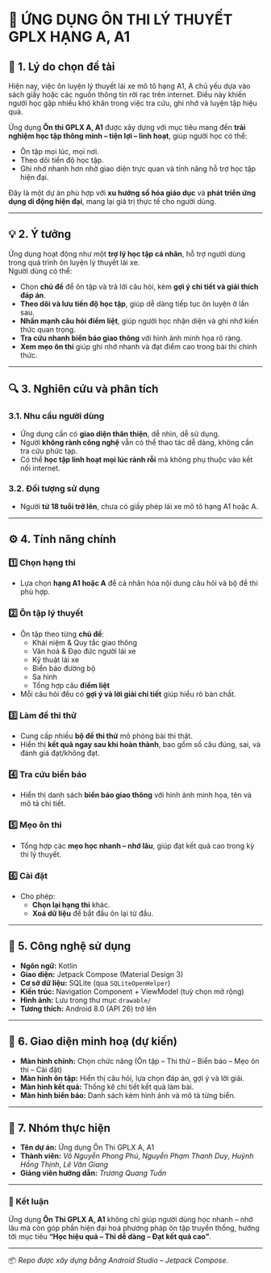 # 🚦 ỨNG DỤNG ÔN THI LÝ THUYẾT GPLX HẠNG A, A1

## 📖 1. Lý do chọn đề tài
Hiện nay, việc ôn luyện lý thuyết lái xe mô tô hạng A1, A chủ yếu dựa vào sách giấy hoặc các nguồn thông tin rời rạc trên internet. Điều này khiến người học gặp nhiều khó khăn trong việc tra cứu, ghi nhớ và luyện tập hiệu quả.

Ứng dụng **Ôn thi GPLX A, A1** được xây dựng với mục tiêu mang đến **trải nghiệm học tập thông minh – tiện lợi – linh hoạt**, giúp người học có thể:
- Ôn tập mọi lúc, mọi nơi.
- Theo dõi tiến độ học tập.
- Ghi nhớ nhanh hơn nhờ giao diện trực quan và tính năng hỗ trợ học tập hiện đại.

Đây là một dự án phù hợp với **xu hướng số hóa giáo dục** và **phát triển ứng dụng di động hiện đại**, mang lại giá trị thực tế cho người dùng.

---

## 💡 2. Ý tưởng
Ứng dụng hoạt động như một **trợ lý học tập cá nhân**, hỗ trợ người dùng trong quá trình ôn luyện lý thuyết lái xe.  
Người dùng có thể:

- Chọn **chủ đề** để ôn tập và trả lời câu hỏi, kèm **gợi ý chi tiết và giải thích đáp án**.  
- **Theo dõi và lưu tiến độ học tập**, giúp dễ dàng tiếp tục ôn luyện ở lần sau.  
- **Nhấn mạnh câu hỏi điểm liệt**, giúp người học nhận diện và ghi nhớ kiến thức quan trọng.  
- **Tra cứu nhanh biển báo giao thông** với hình ảnh minh họa rõ ràng.  
- **Xem mẹo ôn thi** giúp ghi nhớ nhanh và đạt điểm cao trong bài thi chính thức.

---

## 🔍 3. Nghiên cứu và phân tích

### 3.1. Nhu cầu người dùng
- Ứng dụng cần có **giao diện thân thiện**, dễ nhìn, dễ sử dụng.  
- Người **không rành công nghệ** vẫn có thể thao tác dễ dàng, không cần tra cứu phức tạp.  
- Có thể **học tập linh hoạt mọi lúc rảnh rỗi** mà không phụ thuộc vào kết nối internet.

### 3.2. Đối tượng sử dụng
- Người **từ 18 tuổi trở lên**, chưa có giấy phép lái xe mô tô hạng A1 hoặc A.  

---

## ⚙️ 4. Tính năng chính

### 1️⃣ Chọn hạng thi
- Lựa chọn **hạng A1 hoặc A** để cá nhân hóa nội dung câu hỏi và bộ đề thi phù hợp.

### 2️⃣ Ôn tập lý thuyết
- Ôn tập theo từng **chủ đề**:
  - Khái niệm & Quy tắc giao thông  
  - Văn hoá & Đạo đức người lái xe  
  - Kỹ thuật lái xe  
  - Biển báo đường bộ  
  - Sa hình  
  - Tổng hợp câu **điểm liệt**  
- Mỗi câu hỏi đều có **gợi ý và lời giải chi tiết** giúp hiểu rõ bản chất.

### 3️⃣ Làm đề thi thử
- Cung cấp nhiều **bộ đề thi thử** mô phỏng bài thi thật.  
- Hiển thị **kết quả ngay sau khi hoàn thành**, bao gồm số câu đúng, sai, và đánh giá đạt/không đạt.

### 4️⃣ Tra cứu biển báo
- Hiển thị danh sách **biển báo giao thông** với hình ảnh minh họa, tên và mô tả chi tiết.

### 5️⃣ Mẹo ôn thi
- Tổng hợp các **mẹo học nhanh – nhớ lâu**, giúp đạt kết quả cao trong kỳ thi lý thuyết.

### 6️⃣ Cài đặt
- Cho phép:
  - **Chọn lại hạng thi** khác.  
  - **Xoá dữ liệu** để bắt đầu ôn lại từ đầu.  

---

## 🧩 5. Công nghệ sử dụng
- **Ngôn ngữ:** Kotlin  
- **Giao diện:** Jetpack Compose (Material Design 3)  
- **Cơ sở dữ liệu:** SQLite (qua `SQLiteOpenHelper`)  
- **Kiến trúc:** Navigation Component + ViewModel (tuỳ chọn mở rộng)  
- **Hình ảnh:** Lưu trong thư mục `drawable/`  
- **Tương thích:** Android 8.0 (API 26) trở lên  

---

## 📱 6. Giao diện minh hoạ (dự kiến)
- **Màn hình chính:** Chọn chức năng (Ôn tập – Thi thử – Biển báo – Mẹo ôn thi – Cài đặt)  
- **Màn hình ôn tập:** Hiển thị câu hỏi, lựa chọn đáp án, gợi ý và lời giải.  
- **Màn hình kết quả:** Thống kê chi tiết kết quả làm bài.  
- **Màn hình biển báo:** Danh sách kèm hình ảnh và mô tả từng biển.  

---

## 👥 7. Nhóm thực hiện
- **Tên dự án:** Ứng dụng Ôn Thi GPLX A, A1  
- **Thành viên:** *Võ Nguyễn Phong Phú*, *Nguyễn Phạm Thanh Duy*, *Huỳnh Hồng Thịnh*, *Lê Văn Giang* 
- **Giảng viên hướng dẫn:** *Trương Quang Tuấn*  

---

### 🏁 Kết luận
Ứng dụng **Ôn Thi GPLX A, A1** không chỉ giúp người dùng học nhanh – nhớ lâu mà còn góp phần hiện đại hoá phương pháp ôn tập truyền thống, hướng tới mục tiêu **“Học hiệu quả – Thi dễ dàng – Đạt kết quả cao”**.

---

📦 *Repo được xây dựng bằng Android Studio – Jetpack Compose.*
